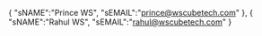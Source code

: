 {
    "sNAME":"Prince WS",
    "sEMAIL":"prince@wscubetech.com"
},
{
    "sNAME":"Rahul WS",
    "sEMAIL":"rahul@wscubetech.com"
}
